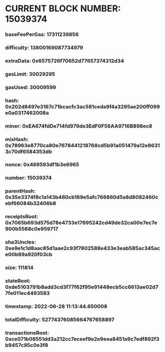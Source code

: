 # CURRENT BLOCK NUMBER: 15039374

### baseFeePerGas: 17311239856
### difficulty: 13800169087734979
### extraData: 0x6575726f70652d77657374312d34
### gasLimit: 30029295
### gasUsed: 30009599
### hash: 0x202d8497e3167c71bcacfc3ac581ceda9f4a3295ae200ff099e0a0317462008a
### miner: 0xEA674fdDe714fd979de3EdF0F56AA9716B898ec8
### mixHash: 0x78963e8770ca80e7678441218768cd5b91a051479a12e86313c70df6584353db
### nonce: 0x469593df1b3e6965
### number: 15039374
### parentHash: 0x35e3374f8c1a143b480cb189e5afc766860d5a8d8082460cebf66084b32406b8
### receiptsRoot: 0x7065b693d575d78e4733e17695242cd49de32ca00e7ec7e900b5568c0e959717
### sha3Uncles: 0xe9e1c1d8aac85d1aae2c93f7802588e433e3eab585ac345ace00b89a920f03cb
### size: 111814
### stateRoot: 0xde5103791b8add3cd3f77f62f95e91448ecb5cc6613ae02d77fe011ec4493583
### timestamp: 2022-06-28 11:13:44.650008
### totalDifficulty: 52774376085664767658897
### transactionsRoot: 0xce071b08551dd3a212cc7eceef9e2e9eea8451a9c7edf892f3b9457c95c0e3f8
